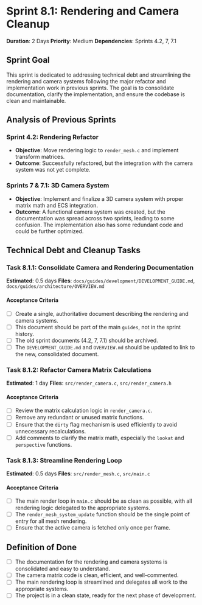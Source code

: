 
# Sprint 8.1: Rendering and Camera Cleanup

**Duration**: 2 Days
**Priority**: Medium
**Dependencies**: Sprints 4.2, 7, 7.1

## Sprint Goal
This sprint is dedicated to addressing technical debt and streamlining the rendering and camera systems following the major refactor and implementation work in previous sprints. The goal is to consolidate documentation, clarify the implementation, and ensure the codebase is clean and maintainable.

## Analysis of Previous Sprints

### Sprint 4.2: Rendering Refactor
- **Objective**: Move rendering logic to `render_mesh.c` and implement transform matrices.
- **Outcome**: Successfully refactored, but the integration with the camera system was not yet complete.

### Sprints 7 & 7.1: 3D Camera System
- **Objective**: Implement and finalize a 3D camera system with proper matrix math and ECS integration.
- **Outcome**: A functional camera system was created, but the documentation was spread across two sprints, leading to some confusion. The implementation also has some redundant code and could be further optimized.

## Technical Debt and Cleanup Tasks

### Task 8.1.1: Consolidate Camera and Rendering Documentation
**Estimated**: 0.5 days
**Files**: `docs/guides/development/DEVELOPMENT_GUIDE.md`, `docs/guides/architecture/OVERVIEW.md`

#### Acceptance Criteria
- [ ] Create a single, authoritative document describing the rendering and camera systems.
- [ ] This document should be part of the main `guides`, not in the sprint history.
- [ ] The old sprint documents (4.2, 7, 7.1) should be archived.
- [ ] The `DEVELOPMENT_GUIDE.md` and `OVERVIEW.md` should be updated to link to the new, consolidated document.

### Task 8.1.2: Refactor Camera Matrix Calculations
**Estimated**: 1 day
**Files**: `src/render_camera.c`, `src/render_camera.h`

#### Acceptance Criteria
- [ ] Review the matrix calculation logic in `render_camera.c`.
- [ ] Remove any redundant or unused matrix functions.
- [ ] Ensure that the `dirty` flag mechanism is used efficiently to avoid unnecessary recalculations.
- [ ] Add comments to clarify the matrix math, especially the `lookat` and `perspective` functions.

### Task 8.1.3: Streamline Rendering Loop
**Estimated**: 0.5 days
**Files**: `src/render_mesh.c`, `src/main.c`

#### Acceptance Criteria
- [ ] The main render loop in `main.c` should be as clean as possible, with all rendering logic delegated to the appropriate systems.
- [ ] The `render_mesh_system_update` function should be the single point of entry for all mesh rendering.
- [ ] Ensure that the active camera is fetched only once per frame.

## Definition of Done
- [ ] The documentation for the rendering and camera systems is consolidated and easy to understand.
- [ ] The camera matrix code is clean, efficient, and well-commented.
- [ ] The main rendering loop is streamlined and delegates all work to the appropriate systems.
- [ ] The project is in a clean state, ready for the next phase of development.

